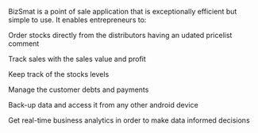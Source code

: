 BizSmat is a point of sale application that is exceptionally efficient but simple to use. It enables entrepreneurs to: 

Order stocks directly from the distributors having an udated pricelist comment

Track sales with the sales value and profit 

Keep track of the stocks levels 

Manage the customer debts and payments 

Back-up data and access it from any other android device 

Get real-time business analytics in order to make data informed decisions
